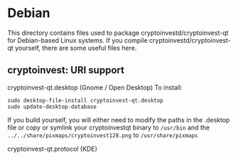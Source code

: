 
Debian
====================
This directory contains files used to package cryptoinvestd/cryptoinvest-qt
for Debian-based Linux systems. If you compile cryptoinvestd/cryptoinvest-qt yourself, there are some useful files here.

## cryptoinvest: URI support ##


cryptoinvest-qt.desktop  (Gnome / Open Desktop)
To install:

	sudo desktop-file-install cryptoinvest-qt.desktop
	sudo update-desktop-database

If you build yourself, you will either need to modify the paths in
the .desktop file or copy or symlink your cryptoinvestqt binary to `/usr/bin`
and the `../../share/pixmaps/cryptoinvest128.png` to `/usr/share/pixmaps`

cryptoinvest-qt.protocol (KDE)

